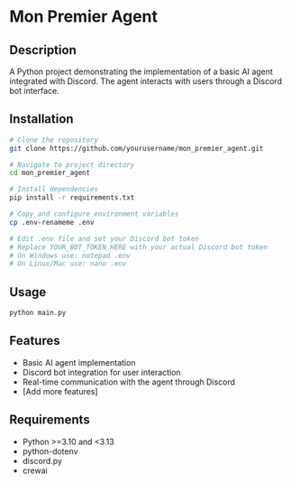 # Mon Premier Agent

## Description
A Python project demonstrating the implementation of a basic AI agent integrated with Discord. The agent interacts with users through a Discord bot interface.

## Installation
```bash
# Clone the repository
git clone https://github.com/yourusername/mon_premier_agent.git

# Navigate to project directory
cd mon_premier_agent

# Install dependencies
pip install -r requirements.txt

# Copy and configure environment variables
cp .env-renameme .env

# Edit .env file and set your Discord bot token
# Replace YOUR_BOT_TOKEN_HERE with your actual Discord bot token
# On Windows use: notepad .env
# On Linux/Mac use: nano .env

```

## Usage
```python
python main.py
```

## Features
- Basic AI agent implementation
- Discord bot integration for user interaction
- Real-time communication with the agent through Discord
- [Add more features]

## Requirements
- Python >=3.10 and <3.13
- python-dotenv
- discord.py
- crewai




